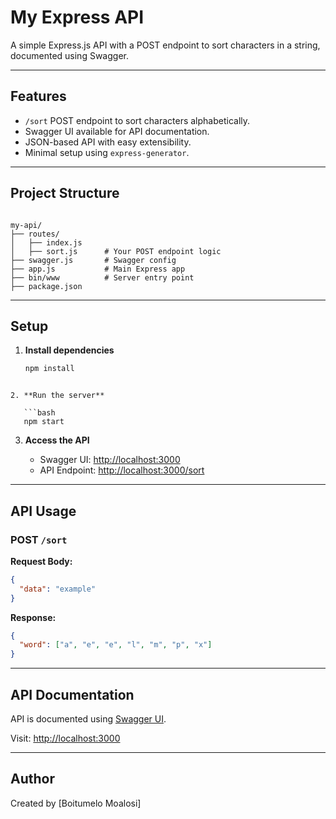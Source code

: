 # My Express API

A simple Express.js API with a POST endpoint to sort characters in a string, documented using Swagger.

---

## Features

- `/sort` POST endpoint to sort characters alphabetically.
- Swagger UI available for API documentation.
- JSON-based API with easy extensibility.
- Minimal setup using `express-generator`.

---

## Project Structure

```

my-api/
├── routes/
│   ├── index.js
│   ├── sort.js      # Your POST endpoint logic
├── swagger.js       # Swagger config
├── app.js           # Main Express app
├── bin/www          # Server entry point
├── package.json

```

---

## Setup

1. **Install dependencies**
   ```bash
   npm install
```

2. **Run the server**

   ```bash
   npm start
   ```

3. **Access the API**

   * Swagger UI: [http://localhost:3000](http://localhost:3000)
   * API Endpoint: [http://localhost:3000/sort](http://localhost:3000/sort)

---

## API Usage

### POST `/sort`

**Request Body:**

```json
{
  "data": "example"
}
```

**Response:**

```json
{
  "word": ["a", "e", "e", "l", "m", "p", "x"]
}
```

---

## API Documentation

API is documented using [Swagger UI](https://swagger.io/tools/swagger-ui/).

Visit: [http://localhost:3000](http://localhost:3000)

---

## Author

Created by \[Boitumelo Moalosi]
